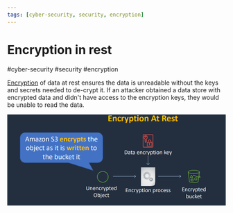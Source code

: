 ```yaml
---
tags: [cyber-security, security, encryption]
---
```

# Encryption in rest
#cyber-security #security #encryption 

[Encryption](Cyber%20Security/Cryptography/Encryption.md) of data at rest ensures the data is unreadable without the keys and secrets needed to de-crypt it. If an attacker obtained a data store with encrypted data and didn't have access to the encryption keys, they would be unable to read the data.


![](Attachments/Pasted%20image%2020230321163225.png)

